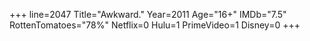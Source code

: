 +++
line=2047
Title="Awkward."
Year=2011
Age="16+"
IMDb="7.5"
RottenTomatoes="78%"
Netflix=0
Hulu=1
PrimeVideo=1
Disney=0
+++

